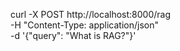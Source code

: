 curl -X POST http://localhost:8000/rag     
-H "Content-Type: application/json"     
-d '{"query": "What is RAG?"}'